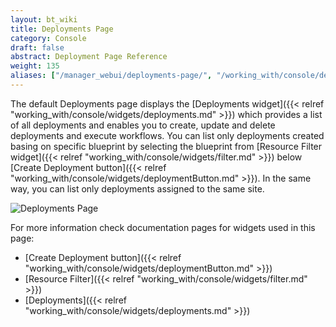 ```yaml
---
layout: bt_wiki
title: Deployments Page
category: Console
draft: false
abstract: Deployment Page Reference
weight: 135
aliases: ["/manager_webui/deployments-page/", "/working_with/console/deployments-page/"]
---
```


The default Deployments page displays the [Deployments widget]({{< relref "working_with/console/widgets/deployments.md" >}}) which provides a list of all deployments
and enables you to create, update and delete deployments and execute workflows.
You can list only deployments created basing on specific blueprint by selecting
the blueprint from [Resource Filter widget]({{< relref "working_with/console/widgets/filter.md" >}}) below [Create Deployment button]({{< relref "working_with/console/widgets/deploymentButton.md" >}}).
In the same way, you can list only deployments assigned to the same site.

![Deployments Page]( /images/ui/pages/deployments-page.png )

For more information check documentation pages for widgets used in this page:

* [Create Deployment button]({{< relref "working_with/console/widgets/deploymentButton.md" >}})
* [Resource Filter]({{< relref "working_with/console/widgets/filter.md" >}})
* [Deployments]({{< relref "working_with/console/widgets/deployments.md" >}})
